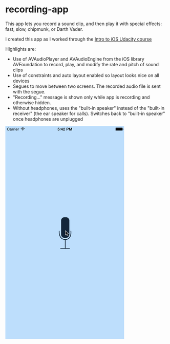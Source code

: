 recording-app
=============

This app lets you record a sound clip, and then play it with special effects: fast, slow, chipmunk, or Darth Vader.

I created this app as I worked through the [Intro to iOS Udacity course](https://www.udacity.com/course/ud585)

Highlights are:
- Use of AVAudioPlayer and AVAudioEngine from the iOS library AVFoundation to record, play, and modify the rate and pitch of sound clips
- Use of constraints and auto layout enabled so layout looks nice on all devices
- Segues to move between two screens.  The recorded audio file is sent with the segue.
- "Recording..." message is shown only while app is recording and otherwise hidden.
- Without headphones, uses the "built-in speaker" instead of the "built-in receiver" (the ear speaker for calls).  Switches back to "built-in speaker" once headphones are unplugged 

![alt tag](https://github.com/racheltho/recording-app/blob/master/ScreenCaps/recording_app.gif)
